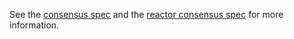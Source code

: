 See the [consensus spec](https://github.com/hashrs/spec/tree/master/spec/consensus) and the [reactor consensus spec](https://github.com/hashrs/spec/tree/master/spec/reactors/consensus) for more information.
